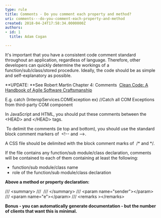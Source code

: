```yaml
---
type: rule
title: Comments - Do you comment each property and method?
uri: comments---do-you-comment-each-property-and-method
created: 2018-04-24T17:58:34.0000000Z
authors:
- id: 1
  title: Adam Cogan

---
```


​​​​​It's important that you have a consistent code comment standard throughout an application, regardless of language. Therefore, other developers can quickly determine the workings of a function/sub/class/stored procedure. Ideally, the code should be as simple and self-explanatory as possible.
 
**UPDATE: **See Robert Martin Chapter 4: Comments  [Clean Code: A Handbook of Agile Software Craftsmanship](https&#58;//www.amazon.com/Clean-Code-Handbook-Software-Craftsmanship/dp/0132350882)

E.g. catch (InteropServices.COMException ex) //Catch all COM Exceptions from third-party COM component

In JavaScript and HTML, you should put these comments between the 
&lt;HEAD&gt; and &lt;/HEAD&gt;
tags.

​
To delimit the comments (ie top and bottom), you should use the standard block comment markers of 
&lt;!-- and --&gt;. 

A CSS file should be delimited with the block comment marks of ​​
/\* and \*/.

If the file contains any function/sub module/class declaration, comments will be contained​​ to each of them containing at least the following:

- function/sub module/class name
- role of the function/sub module/class declaration


**Above a method or property declaration:**

/// &lt;summary&gt;
/// 
/// &lt;/summary&gt;
/// &lt;param name="sender"&gt;&lt;/param&gt;
/// &lt;param name="e"&gt;&lt;/param&gt;
/// &lt;remarks &gt;&lt;/remarks&gt;

**​Bonus - you can automatically generate documentation - but the number of clients that want this is minimal.**
